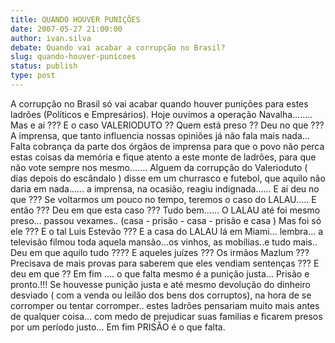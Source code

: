 ```yaml
---
title: QUANDO HOUVER PUNIÇÕES
date: 2007-05-27 21:00:00
author: ivan.silva
debate: Quando vai acabar a corrupção no Brasil?
slug: quando-houver-punicoes
status: publish 
type: post
---
```


A corrupção no Brasil só vai acabar quando houver punições para estes ladrões (Políticos e Empresários). Hoje ouvimos a operação Navalha........ Mas e ai ??? E o caso VALERIODUTO ?? Quem está preso ?? Deu no que ??? A imprensa, que tanto influencia nossas opiniões já não fala mais nada... Falta cobrança da parte dos órgãos de imprensa para que o povo não perca estas coisas da memória e fique atento a este monte de ladrões, para que não vote sempre nos mesmo....... Alguem da corrupção do Valerioduto ( dias depois do escândalo ) disse em um churrasco e futebol, que aquilo não daria em nada...... a imprensa, na ocasião, reagiu indignada...... E ai deu no que ??? Se voltarmos um pouco no tempo, teremos o caso do LALAU..... E então ??? Deu em que esta caso ??? Tudo bem...... O LALAU até foi mesmo preso... passou vexames.. (casa - prisão - casa - prisão e casa ) Mas foi só ele ??? E o tal Luis Estevão ??? E a casa do LALAU lá em Miami... lembra... a televisão filmou toda aquela mansão...os vinhos, as mobílias..e tudo mais.. Deu em que aquilo tudo ???? E aqueles juízes ??? Os irmãos Mazlum ??? Precisava de mais provas para saberem que eles vendiam sentenças ??? E deu em que ?? Em fim .... o que falta mesmo é a punição justa... Prisão e pronto.!!! Se houvesse punição justa e até mesmo devolução do dinheiro desviado ( com a venda ou leilão dos bens dos corruptos), na hora de se corromper ou tentar corromper.. estes ladrões pensariam muito mais antes de qualquer coisa... com medo de prejudicar suas familias e ficarem presos por um período justo... Em fim PRISÃO é o que falta.
